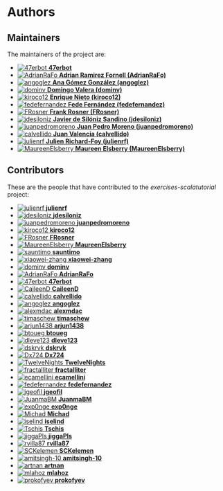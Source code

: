 [comment]: <> (Don't edit this file!)
[comment]: <> (It is automatically updated after every release of https://github.com/47degrees/.github)
[comment]: <> (If you want to suggest a change, please open a PR or issue in that repository)

# Authors

## Maintainers

The maintainers of the project are:

- [![47erbot](https://avatars1.githubusercontent.com/u/24799081?v=4&s=20) **47erbot**](https://github.com/47erbot)
- [![AdrianRaFo](https://avatars0.githubusercontent.com/u/15971742?v=4&s=20) **Adrian Ramirez Fornell (AdrianRaFo)**](https://github.com/AdrianRaFo)
- [![angoglez](https://avatars0.githubusercontent.com/u/10107285?v=4&s=20) **Ana Gómez González (angoglez)**](https://github.com/angoglez)
- [![dominv](https://avatars1.githubusercontent.com/u/3943031?v=4&s=20) **Domingo Valera (dominv)**](https://github.com/dominv)
- [![kiroco12](https://avatars1.githubusercontent.com/u/48894338?v=4&s=20) **Enrique Nieto (kiroco12)**](https://github.com/kiroco12)
- [![fedefernandez](https://avatars0.githubusercontent.com/u/720923?v=4&s=20) **Fede Fernández (fedefernandez)**](https://github.com/fedefernandez)
- [![FRosner](https://avatars2.githubusercontent.com/u/3427394?v=4&s=20) **Frank Rosner (FRosner)**](https://github.com/FRosner)
- [![jdesiloniz](https://avatars2.githubusercontent.com/u/2835739?v=4&s=20) **Javier de Silóniz Sandino (jdesiloniz)**](https://github.com/jdesiloniz)
- [![juanpedromoreno](https://avatars2.githubusercontent.com/u/4879373?v=4&s=20) **Juan Pedro Moreno (juanpedromoreno)**](https://github.com/juanpedromoreno)
- [![calvellido](https://avatars0.githubusercontent.com/u/7753447?v=4&s=20) **Juan Valencia (calvellido)**](https://github.com/calvellido)
- [![julienrf](https://avatars2.githubusercontent.com/u/332812?v=4&s=20) **Julien Richard-Foy (julienrf)**](https://github.com/julienrf)
- [![MaureenElsberry](https://avatars0.githubusercontent.com/u/17556002?v=4&s=20) **Maureen Elsberry  (MaureenElsberry)**](https://github.com/MaureenElsberry)

## Contributors

These are the people that have contributed to the _exercises-scalatutorial_ project:

- [![julienrf](https://avatars2.githubusercontent.com/u/332812?v=4&s=20) **julienrf**](https://github.com/julienrf)
- [![jdesiloniz](https://avatars2.githubusercontent.com/u/2835739?v=4&s=20) **jdesiloniz**](https://github.com/jdesiloniz)
- [![juanpedromoreno](https://avatars2.githubusercontent.com/u/4879373?v=4&s=20) **juanpedromoreno**](https://github.com/juanpedromoreno)
- [![kiroco12](https://avatars1.githubusercontent.com/u/48894338?v=4&s=20) **kiroco12**](https://github.com/kiroco12)
- [![FRosner](https://avatars2.githubusercontent.com/u/3427394?v=4&s=20) **FRosner**](https://github.com/FRosner)
- [![MaureenElsberry](https://avatars0.githubusercontent.com/u/17556002?v=4&s=20) **MaureenElsberry**](https://github.com/MaureenElsberry)
- [![sauntimo](https://avatars3.githubusercontent.com/u/2720466?v=4&s=20) **sauntimo**](https://github.com/sauntimo)
- [![xiaowei-zhang](https://avatars0.githubusercontent.com/u/19760649?v=4&s=20) **xiaowei-zhang**](https://github.com/xiaowei-zhang)
- [![dominv](https://avatars1.githubusercontent.com/u/3943031?v=4&s=20) **dominv**](https://github.com/dominv)
- [![AdrianRaFo](https://avatars0.githubusercontent.com/u/15971742?v=4&s=20) **AdrianRaFo**](https://github.com/AdrianRaFo)
- [![47erbot](https://avatars1.githubusercontent.com/u/24799081?v=4&s=20) **47erbot**](https://github.com/47erbot)
- [![CaileenD](https://avatars3.githubusercontent.com/u/9513625?v=4&s=20) **CaileenD**](https://github.com/CaileenD)
- [![calvellido](https://avatars0.githubusercontent.com/u/7753447?v=4&s=20) **calvellido**](https://github.com/calvellido)
- [![angoglez](https://avatars0.githubusercontent.com/u/10107285?v=4&s=20) **angoglez**](https://github.com/angoglez)
- [![alexmdac](https://avatars3.githubusercontent.com/u/41476?v=4&s=20) **alexmdac**](https://github.com/alexmdac)
- [![timaschew](https://avatars1.githubusercontent.com/u/110870?v=4&s=20) **timaschew**](https://github.com/timaschew)
- [![arjun1438](https://avatars1.githubusercontent.com/u/15716626?v=4&s=20) **arjun1438**](https://github.com/arjun1438)
- [![btoueg](https://avatars3.githubusercontent.com/u/498190?v=4&s=20) **btoueg**](https://github.com/btoueg)
- [![dleve123](https://avatars2.githubusercontent.com/u/1561546?v=4&s=20) **dleve123**](https://github.com/dleve123)
- [![dskrvk](https://avatars1.githubusercontent.com/u/2267624?v=4&s=20) **dskrvk**](https://github.com/dskrvk)
- [![Dx724](https://avatars1.githubusercontent.com/u/12465997?v=4&s=20) **Dx724**](https://github.com/Dx724)
- [![TwelveNights](https://avatars2.githubusercontent.com/u/9423051?v=4&s=20) **TwelveNights**](https://github.com/TwelveNights)
- [![fractalliter](https://avatars1.githubusercontent.com/u/25972962?v=4&s=20) **fractalliter**](https://github.com/fractalliter)
- [![ecamellini](https://avatars3.githubusercontent.com/u/6418684?v=4&s=20) **ecamellini**](https://github.com/ecamellini)
- [![fedefernandez](https://avatars0.githubusercontent.com/u/720923?v=4&s=20) **fedefernandez**](https://github.com/fedefernandez)
- [![jgeofil](https://avatars2.githubusercontent.com/u/12494787?v=4&s=20) **jgeofil**](https://github.com/jgeofil)
- [![JuanmaBM](https://avatars0.githubusercontent.com/u/7102242?v=4&s=20) **JuanmaBM**](https://github.com/JuanmaBM)
- [![exp0nge](https://avatars0.githubusercontent.com/u/11747245?v=4&s=20) **exp0nge**](https://github.com/exp0nge)
- [![Michad](https://avatars3.githubusercontent.com/u/5895099?v=4&s=20) **Michad**](https://github.com/Michad)
- [![iselind](https://avatars1.githubusercontent.com/u/21103057?v=4&s=20) **iselind**](https://github.com/iselind)
- [![Tschis](https://avatars1.githubusercontent.com/u/20662669?v=4&s=20) **Tschis**](https://github.com/Tschis)
- [![jiggaPls](https://avatars0.githubusercontent.com/u/9080788?v=4&s=20) **jiggaPls**](https://github.com/jiggaPls)
- [![rvilla87](https://avatars2.githubusercontent.com/u/26299708?v=4&s=20) **rvilla87**](https://github.com/rvilla87)
- [![SCKelemen](https://avatars1.githubusercontent.com/u/4325375?v=4&s=20) **SCKelemen**](https://github.com/SCKelemen)
- [![amitsingh-10](https://avatars1.githubusercontent.com/u/51735639?v=4&s=20) **amitsingh-10**](https://github.com/amitsingh-10)
- [![artnan](https://avatars2.githubusercontent.com/u/28643106?v=4&s=20) **artnan**](https://github.com/artnan)
- [![mlahoz](https://avatars0.githubusercontent.com/u/2168902?v=4&s=20) **mlahoz**](https://github.com/mlahoz)
- [![prokofyev](https://avatars0.githubusercontent.com/u/4557968?v=4&s=20) **prokofyev**](https://github.com/prokofyev)